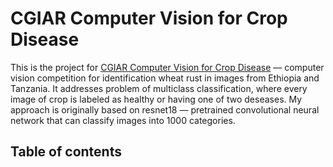 # CGIAR Computer Vision for Crop Disease

This is the project for [CGIAR Computer Vision for Crop Disease](https://zindi.africa/competitions/iclr-workshop-challenge-1-cgiar-computer-vision-for-crop-disease/)
&mdash; computer vision competition for identification wheat rust in images from Ethiopia and Tanzania.
It addresses problem of multiclass classification, where every image of crop is labeled as healthy or having one
of two deseases. My approach is originally based on resnet18 &mdash; pretrained convolutional neural network that
can classify images into 1000 categories.

[//]: <> (This solution ended up at -1th place in the competition.)

## Table of contents
